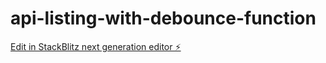 # api-listing-with-debounce-function

[Edit in StackBlitz next generation editor ⚡️](https://stackblitz.com/~/github.com/deepa-lab/api-listing-with-debounce-function)